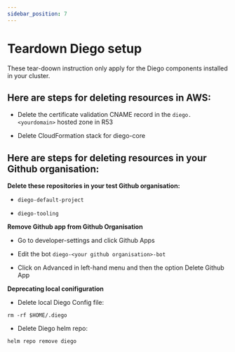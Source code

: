 ```yaml
---
sidebar_position: 7
---
```


# Teardown Diego setup

These tear-doown instruction only apply for the Diego components installed in your cluster.

## Here are steps for deleting resources in AWS:

- Delete the certificate validation CNAME record in the `diego.<yourdomain>` hosted zone in R53

- Delete CloudFormation stack for diego-core

## Here are steps for deleting resources in your Github organisation:

**Delete these repositories in your test Github organisation:**

- `diego-default-project`

- `diego-tooling`

**Remove Github app from Github Organisation**

- Go to developer-settings and click Github Apps

- Edit the bot `diego-<your github organisation>-bot`

- Click on Advanced in left-hand menu and then the option Delete Github App

**Deprecating local conifiguration**

- Delete local Diego Config file:

`rm -rf $HOME/.diego`

- Delete Diego helm repo:

`helm repo remove diego`
